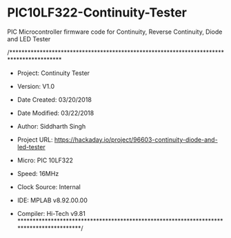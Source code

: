 # PIC10LF322-Continuity-Tester
PIC Microcontroller firmware code for Continuity, Reverse Continuity, Diode and LED Tester

/*****************************************************************************************
 * Project:         Continuity Tester
 * Version:         V1.0
 * Date Created:    03/20/2018
 * Date Modified:   03/22/2018
 * Author:          Siddharth Singh
 * Project URL:     https://hackaday.io/project/96603-continuity-diode-and-led-tester
 
 * Micro:           PIC 10LF322
 * Speed:           16MHz
 * Clock Source:    Internal
 * IDE:				      MPLAB v8.92.00.00
 * Compiler:	    	Hi-Tech v9.81
 *****************************************************************************************/
